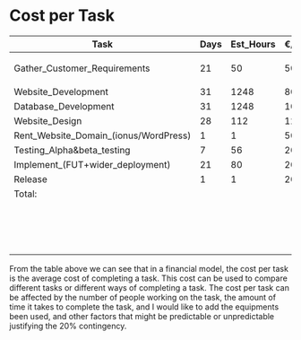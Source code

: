 # Cost per Task



| Task                                     | Days | Est\_Hours | €/Hr              | Subtotal |                               |                                  |
| ---------------------------------------- | ---- | ---------- | ----------------- | -------- | ----------------------------- | -------------------------------- |
| Gather\_Customer\_Requirements           | 21   | 50         | <p>50</p><p> </p> | 2500     |                               |                                  |
| Website\_Development                     | 31   | 1248       | 80                | 99,840   |                               |                                  |
| Database\_Development                    | 31   | 1248       | 100               | 124,800  |                               |                                  |
| Website\_Design                          | 28   | 112        | 120               | 13,440   |                               |                                  |
| Rent\_Website\_Domain\_(ionus/WordPress) | 1    | 1          | 50                | 50       |                               |                                  |
| Testing\_Alpha\&beta\_testing            | 7    | 56         | 20                | 1,120    |                               |                                  |
| Implement\_(FUT+wider\_deployment)       | 21   | 80         | 20                | 1,600    |                               |                                  |
| Release                                  | 1    | 1          | 20                | 20       |                               |                                  |
| Total:                                   |      |            |                   | 242,370  |                               |                                  |
|                                          |      |            |                   |          | <p>Contingency%20</p><p> </p> | <p>GRAND_TOTAL</p><p>290,844</p> |



From the table above we can see that in a financial model, the cost per task is the average cost of completing a task. This cost can be used to compare different tasks or different ways of completing a task. The cost per task can be affected by the number of people working on the task, the amount of time it takes to complete the task, and I would like to add the equipments been used, and other factors that might be predictable or unpredictable justifying the 20% contingency.

